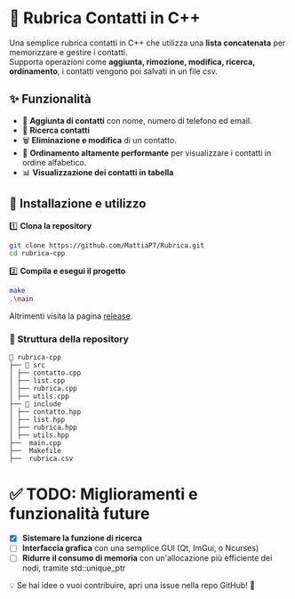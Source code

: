 # 📒 Rubrica Contatti in C++

Una semplice rubrica contatti in C++ che utilizza una **lista concatenata** per memorizzare e gestire i contatti.  
Supporta operazioni come **aggiunta, rimozione, modifica, ricerca, ordinamento**, i contatti vengono poi salvati in un file csv.

## ✨ Funzionalità

- 📌 **Aggiunta di contatti** con nome, numero di telefono ed email.
- 🔎 **Ricerca contatti**
- 🗑 **Eliminazione e modifica** di un contatto.
- 🔄 **Ordinamento altamente performante** per visualizzare i contatti in ordine alfabetico.
- 📊 **Visualizzazione dei contatti in tabella**
<!-- 📁 **Importazione ed esportazione CSV**, con filtri personalizzati.)-->

## 🚀 Installazione e utilizzo

1️⃣ **Clona la repository**

```sh
git clone https://github.com/MattiaP7/Rubrica.git
cd rubrica-cpp
```

2️⃣ **Compila e esegui il progetto**

```sh
make
.\main
```

Altrimenti visita la pagina [release](https://github.com/MattiaP7/Rubrica/releases).

### 📂 Struttura della repository

```
📂 rubrica-cpp
├── 📂 src
│ ├── contatto.cpp
│ ├── list.cpp
│ ├── rubrica.cpp
│ ├── utils.cpp
├── 📂 include
│ ├── contatto.hpp
│ ├── list.hpp
│ ├── rubrica.hpp
│ ├── utils.hpp
├──  main.cpp
├──  Makefile
├──  rubrica.csv
```

# ✅ TODO: Miglioramenti e funzionalità future

- [x] **Sistemare la funzione di ricerca**
- [ ] **Interfaccia grafica** con una semplice GUI (Qt, ImGui, o Ncurses)
- [ ] **Ridurre il consumo di memoria** con un'allocazione più efficiente dei nodi, tramite std::unique_ptr
  <!-- - [ ] **Esportazione in formato JSON** oltre a CSV -->
  <!-- - [ ] **Caricamento e salvataggio automatico** senza bisogno di conferma -->
  <!-- - [ ] **Possibilità di aggiungere note e tag** ai contatti -->
  <!-- - [ ] **Implementare un AVL Tree** al posto della lista concatenata per velocizzare ricerca e ordinamento -->
  <!-- - [ ] **Modalità "CLI avanzata"** con autocomplete e comandi rapidi -->
  <!-- - [ ] **Supportare multi-threading** per operazioni lunghe come import/export -->
  <!-- - [ ] **Versione Web con backend in C++** (CGI, FastCGI o WebSockets) -->
  <!-- - [ ] **Integrazione con Telegram bot** per aggiungere contatti direttamente via chat -->
  <!-- - [ ] **Sincronizzazione con Google Contacts** via API -->

💡 Se hai idee o vuoi contribuire, apri una issue nella repo GitHub! 🚀
